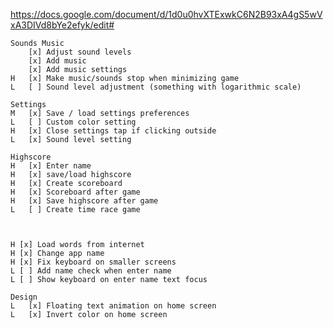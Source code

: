 

https://docs.google.com/document/d/1d0u0hvXTExwkC6N2B93xA4gS5wVxA3DIVd8bYe2efyk/edit#


    Sounds Music
        [x] Adjust sound levels
        [x] Add music
        [x] Add music settings
    H   [x] Make music/sounds stop when minimizing game
    L   [ ] Sound level adjustment (something with logarithmic scale)

    Settings
    M   [x] Save / load settings preferences
    L   [ ] Custom color setting
    H   [x] Close settings tap if clicking outside
    L   [x] Sound level setting

    Highscore
    H   [x] Enter name
    H   [x] save/load highscore
    H   [x] Create scoreboard
    H   [x] Scoreboard after game
    H   [x] Save highscore after game
    L   [ ] Create time race game



    H [x] Load words from internet
    H [x] Change app name
    H [x] Fix keyboard on smaller screens
    L [ ] Add name check when enter name
    L [ ] Show keyboard on enter name text focus

    Design
    L   [x] Floating text animation on home screen
    L   [x] Invert color on home screen


